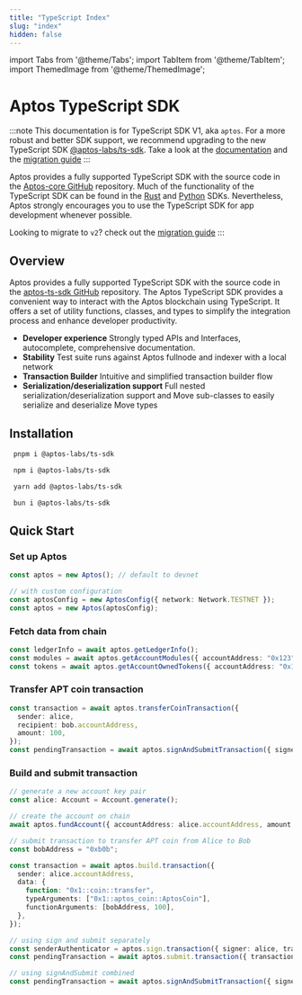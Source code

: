 ```yaml
---
title: "TypeScript Index"
slug: "index"
hidden: false
---
```


import Tabs from '@theme/Tabs';
import TabItem from '@theme/TabItem';
import ThemedImage from '@theme/ThemedImage';

# Aptos TypeScript SDK

:::note
This documentation is for TypeScript SDK V1, aka `aptos`. For a more robust and better SDK support, we recommend upgrading to the new TypeScript SDK [@aptos-labs/ts-sdk](https://github.com/aptos-labs/aptos-ts-sdk). Take a look at the [documentation](../ts-sdk-v2/index.md) and the [migration guide](../ts-sdk-v2/migration-guide.md)
:::

Aptos provides a fully supported TypeScript SDK with the source code in the [Aptos-core GitHub](https://github.com/aptos-labs/aptos-core/tree/main/ecosystem/typescript/sdk) repository. Much of the functionality of the TypeScript SDK can be found in the [Rust](../rust-sdk.md) and [Python](../python-sdk.md) SDKs. Nevertheless, Aptos strongly encourages you to use the TypeScript SDK for app development whenever possible.

Looking to migrate to `v2`? check out the [migration guide](./migration-guide.md)
:::

## Overview

Aptos provides a fully supported TypeScript SDK with the source code in the [aptos-ts-sdk GitHub](https://github.com/aptos-labs/aptos-ts-sdk) repository.
The Aptos TypeScript SDK provides a convenient way to interact with the Aptos blockchain using TypeScript. It offers a set of utility functions, classes, and types to simplify the integration process and enhance developer productivity.

- **Developer experience** Strongly typed APIs and Interfaces, autocomplete, comprehensive documentation.
- **Stability** Test suite runs against Aptos fullnode and indexer with a local network
- **Transaction Builder** Intuitive and simplified transaction builder flow
- **Serialization/deserialization support** Full nested serialization/deserialization support and Move sub-classes to easily serialize and deserialize Move types

## Installation

<Tabs groupId="install-sdk">
  <TabItem value="pnpm" label="pnpm">

```bash
 pnpm i @aptos-labs/ts-sdk
```

  </TabItem>
  <TabItem value="npm" label="npm">

```bash
 npm i @aptos-labs/ts-sdk
```

  </TabItem>
  <TabItem value="yarn" label="yarn">

```bash
 yarn add @aptos-labs/ts-sdk
```

  </TabItem>
    <TabItem value="bun" label="bun">

```bash
 bun i @aptos-labs/ts-sdk
```

  </TabItem>
</Tabs>

## Quick Start

### Set up Aptos

```ts
const aptos = new Aptos(); // default to devnet

// with custom configuration
const aptosConfig = new AptosConfig({ network: Network.TESTNET });
const aptos = new Aptos(aptosConfig);
```

### Fetch data from chain

```ts
const ledgerInfo = await aptos.getLedgerInfo();
const modules = await aptos.getAccountModules({ accountAddress: "0x123" });
const tokens = await aptos.getAccountOwnedTokens({ accountAddress: "0x123" });
```

### Transfer APT coin transaction

```ts
const transaction = await aptos.transferCoinTransaction({
  sender: alice,
  recipient: bob.accountAddress,
  amount: 100,
});
const pendingTransaction = await aptos.signAndSubmitTransaction({ signer: alice, transaction });
```

### Build and submit transaction

```ts
// generate a new account key pair
const alice: Account = Account.generate();

// create the account on chain
await aptos.fundAccount({ accountAddress: alice.accountAddress, amount: 1000 });

// submit transaction to transfer APT coin from Alice to Bob
const bobAddress = "0xb0b";

const transaction = await aptos.build.transaction({
  sender: alice.accountAddress,
  data: {
    function: "0x1::coin::transfer",
    typeArguments: ["0x1::aptos_coin::AptosCoin"],
    functionArguments: [bobAddress, 100],
  },
});

// using sign and submit separately
const senderAuthenticator = aptos.sign.transaction({ signer: alice, transaction });
const pendingTransaction = await aptos.submit.transaction({ transaction, senderAuthenticator });

// using signAndSubmit combined
const pendingTransaction = await aptos.signAndSubmitTransaction({ signer: alice, transaction });
```
